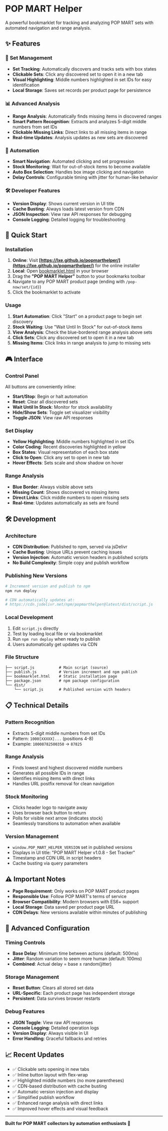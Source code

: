 # POP MART Helper

A powerful bookmarklet for tracking and analyzing POP MART sets with automated navigation and range analysis.

## ✨ Features

### 🎯 **Set Management**
- **Set Tracking**: Automatically discovers and tracks sets with box states
- **Clickable Sets**: Click any discovered set to open it in a new tab
- **Visual Highlighting**: Middle numbers highlighted in set IDs for easy identification
- **Local Storage**: Saves set records per product page for persistence

### 📊 **Advanced Analysis**
- **Range Analysis**: Automatically finds missing items in discovered ranges
- **Smart Pattern Recognition**: Extracts and analyzes 5-digit middle numbers from set IDs
- **Clickable Missing Links**: Direct links to all missing items in range
- **Real-time Updates**: Analysis updates as new sets are discovered

### 🤖 **Automation**
- **Smart Navigation**: Automated clicking and set progression
- **Stock Monitoring**: Wait for out-of-stock items to become available
- **Auto Box Selection**: Handles box image clicking and navigation
- **Delay Controls**: Configurable timing with jitter for human-like behavior

### 🛠️ **Developer Features**
- **Version Display**: Shows current version in UI title
- **Cache Busting**: Always loads latest version from CDN
- **JSON Inspection**: View raw API responses for debugging
- **Console Logging**: Detailed logging for troubleshooting

## 🚀 Quick Start

### Installation
1. **Online**: Visit **[https://lxe.github.io/popmarthelper/](https://lxe.github.io/popmarthelper/)** for the online installer
2. **Local**: Open [bookmarklet.html](./bookmarklet.html) in your browser
3. Drag the **"POP MART Helper"** button to your bookmarks toolbar
4. Navigate to any POP MART product page (ending with `/pop-now/set/{id}`)
5. Click the bookmarklet to activate

### Usage
1. **Start Automation**: Click "Start" on a product page to begin set discovery
2. **Stock Waiting**: Use "Wait Until In Stock" for out-of-stock items
3. **View Analysis**: Check the blue-bordered range analysis above sets
4. **Click Sets**: Click any discovered set to open it in a new tab
5. **Missing Items**: Click links in range analysis to jump to missing sets

## 🎮 Interface

### Control Panel
All buttons are conveniently inline:
- **Start/Stop**: Begin or halt automation
- **Reset**: Clear all discovered sets
- **Wait Until In Stock**: Monitor for stock availability  
- **Hide/Show Sets**: Toggle set visualizer visibility
- **Toggle JSON**: View raw API responses

### Set Display
- **Yellow Highlighting**: Middle numbers highlighted in set IDs
- **Color Coding**: Recent discoveries highlighted in yellow
- **Box States**: Visual representation of each box state
- **Click to Open**: Click any set to open in new tab
- **Hover Effects**: Sets scale and show shadow on hover

### Range Analysis
- **Blue Border**: Always visible above sets
- **Missing Count**: Shows discovered vs missing items
- **Direct Links**: Click middle numbers to open missing sets
- **Real-time**: Updates automatically as sets are found

## 🛠️ Development

### Architecture
- **CDN Distribution**: Published to npm, served via jsDelivr
- **Cache Busting**: Unique URLs prevent caching issues
- **Version Injection**: Automatic version headers in published scripts
- **No Build Complexity**: Simple copy and publish workflow

### Publishing New Versions
```bash
# Increment version and publish to npm
npm run deploy

# CDN automatically updates at:
# https://cdn.jsdelivr.net/npm/popmarthelper@latest/dist/script.js
```

### Local Development
1. Edit `script.js` directly
2. Test by loading local file or via bookmarklet
3. Run `npm run deploy` when ready to publish
4. Users automatically get updates via CDN

### File Structure
```
├── script.js           # Main script (source)
├── publish.js          # Version increment and npm publish
├── bookmarklet.html    # Static installation page
├── package.json        # npm package configuration
└── dist/
    └── script.js       # Published version with headers
```

## 📋 Technical Details

### Pattern Recognition
- Extracts 5-digit middle numbers from set IDs
- Pattern: `1000[XXXXX]...` (positions 4-8)
- Example: `10008782500350` → `87825`

### Range Analysis
- Finds lowest and highest discovered middle numbers
- Generates all possible IDs in range
- Identifies missing items with direct links
- Handles URL postfix removal for clean navigation

### Stock Monitoring
- Clicks header logo to navigate away
- Uses browser back button to return
- Polls for visible next arrow (indicates stock)
- Seamlessly transitions to automation when available

### Version Management
- `window.POP_MART_HELPER_VERSION` set in published versions
- Displays in UI title: "POP MART Helper v1.0.8 - Set Tracker"
- Timestamp and CDN URL in script headers
- Cache busting via query parameters

## ⚠️ Important Notes

- **Page Requirement**: Only works on POP MART product pages
- **Responsible Use**: Follow POP MART's terms of service
- **Browser Compatibility**: Modern browsers with ES6+ support
- **Local Storage**: Data saved per product page URL
- **CDN Delays**: New versions available within minutes of publishing

## 🔧 Advanced Configuration

### Timing Controls
- **Base Delay**: Minimum time between actions (default: 500ms)
- **Jitter**: Random variation to seem more human (default: 100ms)
- **Combined**: Actual delay = base ± random(jitter)

### Storage Management
- **Reset Button**: Clears all stored set data
- **URL-Specific**: Each product page has independent storage
- **Persistent**: Data survives browser restarts

### Debug Features
- **JSON Toggle**: View raw API responses
- **Console Logging**: Detailed operation logs
- **Version Display**: Always visible in UI
- **Error Handling**: Graceful fallbacks and retries

## 📈 Recent Updates

- ✅ Clickable sets opening in new tabs
- ✅ Inline button layout with flex-wrap
- ✅ Highlighted middle numbers (no more parentheses)
- ✅ CDN-based distribution with cache busting
- ✅ Automatic version injection and display
- ✅ Simplified publish workflow
- ✅ Enhanced range analysis with direct links
- ✅ Improved hover effects and visual feedback

---

**Built for POP MART collectors by automation enthusiasts** 🎁 